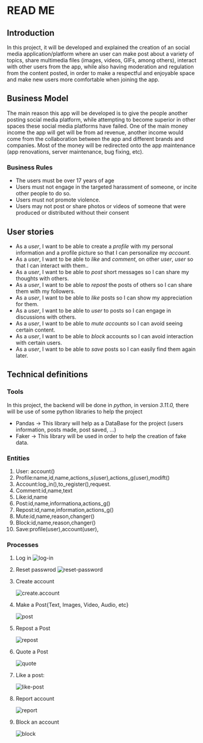 # READ ME
## Introduction
In this project, it will be developed and explained the creation of an social media application/platform where an user can make post about a variety of topics, share multimedia files (images, videos, GIFs, among others), interact with other users from the app, while also having moderation and regulation from the content posted, in order to make a respectful and enjoyable space and make new users more comfortable when joining the app.
## Business Model
The main reason this app will be developed is to give the people another posting social media platform, while attempting to become superior in other spaces these social media platforms have failed. One of the main money income the app will get will be from ad revenue, another income would come from the collaboration between the app and different brands and companies. Most of the money will be redirected onto the app maintenance (app renovations, server maintenance, bug fixing, etc).
### Business Rules
- The users must be over 17 years of age
- Users must not engage in the targeted harassment of someone, or incite other people to do so.
- Users must not promote violence.
- Users may not post or share photos or videos of someone that were produced or distributed without their consent

## User stories
- As a _user_, I want to be able to create a _profile_ with my personal information and a profile picture so that I can personalize my _account_.
- As a _user_, I want to be able to _like_ and _comment_, on other _user_, _user_ so that I can interact with them..
- As a _user_, I want to be able to _post_ short messages so I can share my thoughts with others.
- As a _user_, I want to be able to _repost_ the posts of others so I can share them with my followers.
- As a _user_, I want to be able to _like_ posts so I can show my appreciation for them.
- As a _user_, I want to be able to _user_ to posts so I can engage in discussions with others.
- As a _user_, I want to be able to _mute_ _accounts_ so I can avoid seeing certain content.
- As a _user_, I want to be able to _block_ accounts so I can avoid interaction with certain users.
- As a _user_, I want to be able to _save_ posts so I can easily find them again later.

## Technical definitions
### Tools
In this project, the backend will be done in *python*, in version *3.11.0,* there will be use of some python libraries to help the project
- Pandas → This library will help as a DataBase for the project (users information, posts made, post saved, …)
- Faker → This library will be used in order to help the creation of fake data.

### Entities
1. User: account()
2. Profile:name,id,name,actions_s(user),actions_g(user),modift()
3. Account:log_in(),to_register(),request.
4. Comment:id,name,text
5. Like:id,name
6. Post:id,name,informationa,actions_g()
7. Repost:id,name,information,actions_g()
8. Mute:id,name,reason,changer()
9. Block:id,name,reason,changer()
10. Save:profile(user),account(user),


### Processes
1. Log in
   ![log-in](https://github.com/TomasCardenas00/project/blob/main/backend/images/log_in-diag.jpg)
     
2. Reset passwrod
   ![reset-password](https://github.com/TomasCardenas00/project/blob/main/backend/images/reset_password-diag.jpg)

3. Create account

   ![create.account](https://github.com/TomasCardenas00/project/blob/main/backend/images/create_acount-diag.jpg)
4. Make a Post{Text, Images, Video, Audio, etc}

   ![post](https://github.com/TomasCardenas00/project/blob/main/backend/images/make_a_post-diag.jpg)
5. Repost a Post

   ![repost](https://github.com/TomasCardenas00/project/blob/main/backend/images/repost_post-diag.jpg)
6. Quote a Post

   ![quote](https://github.com/TomasCardenas00/project/blob/main/backend/images/quote_post-diag.jpg)
7. Like a post:
   
   ![like-post](https://github.com/TomasCardenas00/project/blob/main/backend/images/like_post-diag.jpg)
8. Report account
   
   ![report](https://github.com/TomasCardenas00/project/blob/main/backend/images/report_account-diag.jpg)
9. Block an account
   
   ![block](https://github.com/TomasCardenas00/project/blob/main/backend/images/block_user-diag.jpg)  
   

